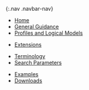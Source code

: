 {:.nav .navbar-nav}
<!-- don't remove the line above - to add or remove a menu item commeent in or out -->
- [Home](index.html)
- [General Guidance](guidance.html)
- [Profiles and Logical Models](profiles.html)
<!-- - [Mappings](structuremaps.html) -->
- [Extensions](extensions.html)
<!-- - [Operations](operations.html) -->
- [Terminology](terminology.html)
- [Search Parameters](searchparams.html)
<!-- - [Capability Statements](capstatements.html) -->
<!-- - [Security](security.html) -->
- [Examples](examples.html)
- [Downloads](downloads.html)
